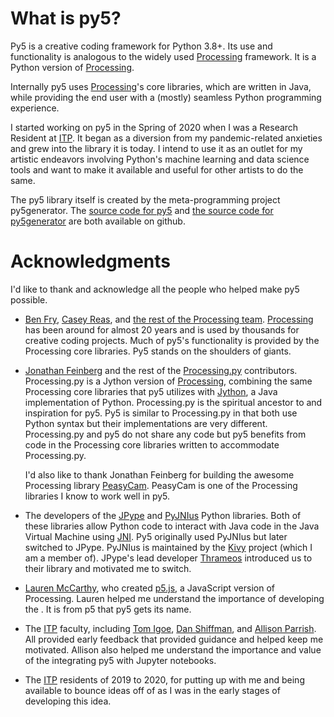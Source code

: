 # What is py5?

Py5 is a creative coding framework for Python 3.8+. Its use and
functionality is analogous to the widely used
[Processing](https://processing.org/) framework. It is a Python version
of [Processing](https://processing.org/).

Internally py5 uses [Processing](https://processing.org/)\'s core
libraries, which are written in Java, while providing the end user with
a (mostly) seamless Python programming experience.

I started working on py5 in the Spring of 2020 when I was a Research
Resident at [ITP](https://tisch.nyu.edu/itp). It began as a diversion
from my pandemic-related anxieties and grew into the library it is
today. I intend to use it as an outlet for my artistic endeavors
involving Python\'s machine learning and data science tools and want to
make it available and useful for other artists to do the same.

The py5 library itself is created by the meta-programming project
py5generator. The [source code for py5](https://github.com/hx2A/py5) and
[the source code for py5generator](https://github.com/hx2A/py5generator)
are both available on github.

# Acknowledgments

I\'d like to thank and acknowledge all the people who helped make py5
possible.

-   [Ben Fry](https://benfry.com/), [Casey Reas](http://reas.com/), and
    [the rest of the Processing
    team](https://github.com/processing/processing4/graphs/contributors?from=2019-10-01&to=2021-01-01&type=c).
    [Processing](https://processing.org/) has been around for almost 20
    years and is used by thousands for creative coding projects. Much of
    py5\'s functionality is provided by the Processing core libraries.
    Py5 stands on the shoulders of giants.

-   [Jonathan Feinberg](http://mrfeinberg.com/) and the rest of the
    [Processing.py](https://py.processing.org/) contributors.
    Processing.py is a Jython version of
    [Processing](https://processing.org/), combining the same Processing
    core libraries that py5 utilizes with
    [Jython](https://www.jython.org/), a Java implementation of Python.
    Processing.py is the spiritual ancestor to and inspiration for py5.
    Py5 is similar to Processing.py in that both use Python syntax but
    their implementations are very different. Processing.py and py5 do
    not share any code but py5 benefits from code in the Processing core
    libraries written to accommodate Processing.py.

    I\'d also like to thank Jonathan Feinberg for building the awesome
    Processing library [PeasyCam](http://mrfeinberg.com/peasycam/).
    PeasyCam is one of the Processing libraries I know to work well in
    py5.

-   The developers of the
    [JPype](https://github.com/jpype-project/jpype/) and
    [PyJNIus](https://github.com/kivy/pyjnius) Python libraries. Both of
    these libraries allow Python code to interact with Java code in the
    Java Virtual Machine using
    [JNI](https://en.wikipedia.org/wiki/Java_Native_Interface). Py5
    originally used PyJNIus but later switched to JPype. PyJNIus is
    maintained by the [Kivy](https://kivy.org/) project (which I am a
    member of). JPype\'s lead developer
    [Thrameos](https://github.com/Thrameos) introduced us to their
    library and motivated me to switch.

-   [Lauren McCarthy](https://lauren-mccarthy.com/), who created
    [p5.js](https://p5js.org/), a JavaScript version of Processing.
    Lauren helped me understand the importance of developing the
    [](community). It is from p5 that py5
    gets its name.

-   The [ITP](https://tisch.nyu.edu/itp) faculty, including [Tom
    Igoe](https://tigoe.com/), [Dan Shiffman](https://shiffman.net/),
    and [Allison Parrish](https://www.decontextualize.com/). All
    provided early feedback that provided guidance and helped keep me
    motivated. Allison also helped me understand the importance and
    value of the integrating py5 with Jupyter notebooks.

-   The [ITP](https://tisch.nyu.edu/itp) residents of 2019 to 2020, for
    putting up with me and being available to bounce ideas off of as I
    was in the early stages of developing this idea.
